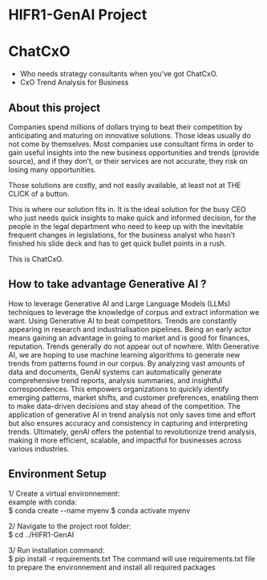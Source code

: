# HIFR1-GenAI Project
# ChatCxO  
- Who needs strategy consultants when you’ve got ChatCxO.   
- CxO Trend Analysis for Business 


## About this project

Companies spend millions of dollars trying to beat their competition by anticipating and maturing on innovative solutions. Those ideas usually do not come by themselves. Most companies use consultant firms in order to gain useful insights into the new business opportunities and trends (provide source), and if they don’t, or their services are not accurate, they risk on losing many opportunities. 

Those solutions are costly, and not easily available, at least not at THE CLICK of a button. 

This is where our solution fits in. It is the ideal solution for the busy CEO who just needs quick insights to make quick and informed decision, for the people in the legal department who need to keep up with the inevitable frequent changes in legislations, for the business analyst who hasn’t finished his slide deck and has to get quick bullet points in a rush.  

This is ChatCxO. 

## How to take advantage Generative AI ?

How to leverage Generative AI and Large Language Models (LLMs) techniques to leverage the knowledge of corpus and extract information we want. Using Generative AI to beat competitors. Trends are constantly appearing in research and industrialisation pipelines. Being an early actor means gaining an advantage in going to market and is good for finances, reputation.  Trends generally do not appear out of nowhere. With Generative AI, we are hoping to use machine learning algorithms to generate new trends from patterns found in our corpus. By analyzing vast amounts of data and documents, GenAI systems can automatically generate comprehensive trend reports, analysis summaries, and insightful correspondences. This empowers organizations to quickly identify emerging patterns, market shifts, and customer preferences, enabling them to make data-driven decisions and stay ahead of the competition. The application of generative AI in trend analysis not only saves time and effort but also ensures accuracy and consistency in capturing and interpreting trends. Ultimately, genAI offers the potential to revolutionize trend analysis, making it more efficient, scalable, and impactful for businesses across various industries.   

## Environment Setup  

1/ Create a virtual environnement:  
example with conda:  
    $ conda create --name myenv 
    $ conda activate myenv

2/ Navigate to the project root folder:  
    $ cd ../HIFR1-GenAI  

3/ Run installation command:  
    $ pip install -r requirements.txt 
The command will use requirements.txt file to prepare the environnement and install all required packages  
